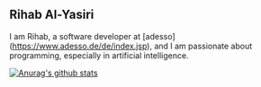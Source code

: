 ## Rihab Al-Yasiri
I am Rihab, a software developer at [adesso] (https://www.adesso.de/de/index.jsp), and I am passionate about programming, especially in artificial intelligence.

[![Anurag's github stats](https://github-readme-stats.vercel.app/api?username=rihabalyasiri)](https://github.com/anuraghazra/github-readme-stats)
